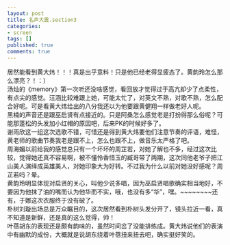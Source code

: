 ```yaml
---
layout: post
title: 名声大震.section3
categories:
- screen
tags: []
published: true
comments: true
---
```

<p>居然能看到黄大炜！！！真是出乎意料！只是他已经老得显疲态了。黄韵玲怎么那么漂亮？！：）<br />
汤灿的《memory》第一次听还没啥感觉，看回放才觉得过于高亢却少了点柔性，有点尖的感觉。汪涵比较难跟上她，可能太忙了，对英文不熟，对歌不熟，怎么配合好呢。可是看黄大炜给出的八分我还以为他要跟黄健翔一样做老好人呢。<br />
黑楠的声音还是跟巫启贤有点接近的。只是阿桑怎么感觉老是打扮得那么俗呢？可能那蓬松的头发加小红帽的原因吧，后来PK的时候好多了。<br />
谢雨欣这一组这次选歌不错，可惜还是得到黄大炜要他们注意节奏的评语，难怪，黄老师的歌曲节奏我老是跟不上，怎么也跟不上，做音乐太严格了吧。<br />
周海媚以前给我的感觉总只有一个坏坏的周芷若，对她了解也不多，经过这次比较，觉得她还真不容易啊，被不懂怜香惜玉的臧哥带了两期，这次同他老爷子把江山美人演绎成英雄美人，对她印象大为好转。不过我为什么以前对她没好感呢？周芷若吗？晕。<br />
黄韵玲明显体现对启贤的关心，叫他少说多唱，因为巫启贤唱歌确实相当地好，不要因为他抹了油的嘴而认为他华而不实，哦，也没有多“华”，嘿。~~~~~~~~还有，于娜这次衣服终于没有破了。<br />
朴树刘璇出场总是万众瞩目的，这次居然看到朴树头发分开了，镜头拉近一看，真不知道是新鲜，还是真的这么觉得，帅！<br />
叶蓓胡东的表现还是颇有韵味的，虽然时间岔了没能排练成。黄大炜说他们的表演中有幽默的成份，大概就是说胡东绕着叶蓓扭来扭去吧，确实挺好笑的。</p>
